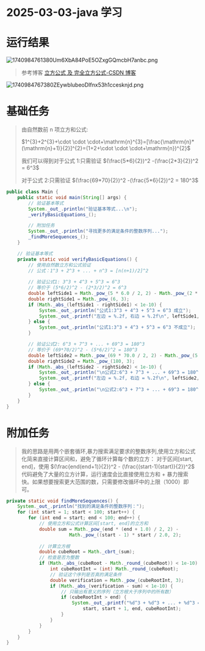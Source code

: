 # 2025-03-03-java 学习

# 运行结果

![1740984761380Um6XbA84PoE5OZxgGQmcbH7anbc.png](https://fastly.jsdelivr.net/gh/tkzzzzzz6/imagehost@main/blog/1740984761380Um6XbA84PoE5OZxgGQmcbH7anbc.png)

> 参考博客
> [立方公式 及 完全立方公式-CSDN 博客](https://blog.csdn.net/weixin_44178736/article/details/108380732)

![1740984767380ZEywblubeoDIfnx53h1ccesknjd.png](https://fastly.jsdelivr.net/gh/tkzzzzzz6/imagehost@main/blog/1740984767380ZEywblubeoDIfnx53h1ccesknjd.png)

# 基础任务

> 由自然数前 n 项立方和公式:
>
> 
> $1^{3}+2^{3}+\cdot \cdot \cdot+\mathrm{n}^{3}=[\frac{\mathrm{n}*(\mathrm{n}+1)}{2}]^{2}=(1+2+\cdot \cdot \cdot+\mathrm{n})^{2}$
>
> 我们可以得到对于公式 1:只需验证 $(\frac{5*6}{2})^2 -(\frac{2*3}{2})^2 = 6^3$
>
> 对于公式 2:只需验证 $(\frac{69*70}{2})^2 -(\frac{5*6}{2})^2 = 180^3$

```java
public class Main {
    public static void main(String[] args) {
        // 验证基本等式
        System._out_.println("验证基本等式...\n");
        _verifyBasicEquations_();

        // 附加任务
        System._out_.println("寻找更多的满足条件的整数序列...");
        _findMoreSequences_();
    }

    // 验证基本等式
    private static void verifyBasicEquations() {
        // 使用自然数立方和公式验证
        // 公式：1^3 + 2^3 + ... + n^3 = [n(n+1)/2]^2
        
        // 验证公式1: 3^3 + 4^3 + 5^3 = 6^3
        // 等价于 (5*6/2)^2 - (2*3/2)^2 = 6^3
        double leftSide1 = Math._pow_(5 * 6.0 / 2, 2) - Math._pow_(2 * 3.0 / 2, 2);
        double rightSide1 = Math._pow_(6, 3);
        if (Math._abs_(leftSide1 - rightSide1) < 1e-10) {
            System._out_.println("公式1:3^3 + 4^3 + 5^3 = 6^3 成立");
            System._out_.printf("左边 = %.2f, 右边 = %.2f\n", leftSide1, rightSide1);
        } else {
            System._out_.println("公式1:3^3 + 4^3 + 5^3 = 6^3 不成立");
        }

        // 验证公式2: 6^3 + 7^3 + ... + 69^3 = 180^3
        // 等价于 (69*70/2)^2 - (5*6/2)^2 = 180^3
        double leftSide2 = Math._pow_(69 * 70.0 / 2, 2) - Math._pow_(5 * 6.0 / 2, 2);
        double rightSide2 = Math._pow_(180, 3);
        if (Math._abs_(leftSide2 - rightSide2) < 1e-10) {
            System._out_.println("\n公式2:6^3 + 7^3 + ... + 69^3 = 180^3 成立");
            System._out_.printf("左边 = %.2f, 右边 = %.2f\n", leftSide2, rightSide2);
        } else {
            System._out_.println("\n公式2:6^3 + 7^3 + ... + 69^3 = 180^3 不成立");
        }
    }
}
```

# 附加任务

> 我的思路是用两个嵌套循环,暴力搜索满足要求的整数序列,使用立方和公式化简来直接计算区间和，避免了循环计算每个数的立方：
> 对于区间[start, end]，使用 $(\frac{end(end+1)}{2})^2 - (\frac{(start-1)(start)}{2})^2$
> 代码避免了大量的立方计算，运行速度会比直接使用立方和 + 暴力搜索快。如果想要搜索更大范围的数，只需要修改循环中的上限（1000）即可。

```java
private static void findMoreSequences() {
    System._out_.println("找到的满足条件的整数序列：");
    for (int start = 1; start < 100; start++) {
        for (int end = start; end < 100; end++) {  
            // 使用立方和公式计算区间[start, end]的立方和
            double sum = Math._pow_(end * (end + 1.0) / 2, 2) - 
                       Math._pow_((start - 1) * start / 2.0, 2);
            
            // 计算立方根
            double cubeRoot = Math._cbrt_(sum);
            // 检查是否为整数
            if (Math._abs_(cubeRoot - Math._round_(cubeRoot)) < 1e-10) {
                int cubeRootInt = (int) Math._round_(cubeRoot);
                // 验证这个序列是否真的满足条件
                double verification = Math._pow_(cubeRootInt, 3);
                if (Math._abs_(verification - sum) < 1e-10) {
                    // 只输出有意义的序列（立方根大于序列中的所有数）
                    if (cubeRootInt > end) {
                        System._out_.printf("%d^3 + %d^3 + ... + %d^3 = %d^3\n", 
                            start, start + 1, end, cubeRootInt);
                    }
                }
            }
        }
    }
}
```
